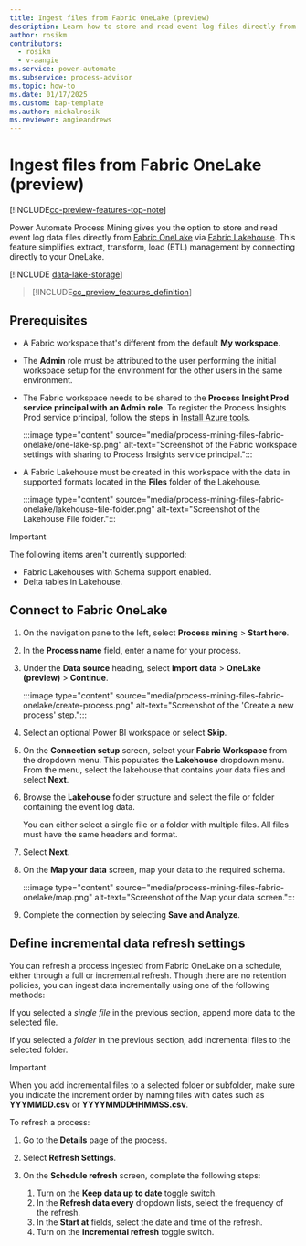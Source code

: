 ```yaml
---
title: Ingest files from Fabric OneLake (preview)
description: Learn how to store and read event log files directly from Fabric OneLake.
author: rosikm
contributors:
  - rosikm
  - v-aangie 
ms.service: power-automate
ms.subservice: process-advisor
ms.topic: how-to
ms.date: 01/17/2025
ms.custom: bap-template
ms.author: michalrosik
ms.reviewer: angieandrews
---
```


# Ingest files from Fabric OneLake (preview)

[!INCLUDE[cc-preview-features-top-note](./includes/cc-preview-features-top-note.md)]

Power Automate Process Mining gives you the option to store and read event log data files directly from [Fabric OneLake](/fabric/onelake/onelake-overview) via [Fabric Lakehouse](/fabric/data-engineering/lakehouse-overview). This feature simplifies extract, transform, load (ETL) management by connecting directly to your OneLake.

[!INCLUDE [data-lake-storage](./includes/data-lake-storage.md)]

> [!INCLUDE[cc_preview_features_definition](includes/cc-preview-features-definition.md)]

## Prerequisites

- A Fabric workspace that's different from the default **My workspace**.
- The **Admin** role must be attributed to the user performing the initial workspace setup for the environment for the other users in the same environment.
- The Fabric workspace needs to be shared to the **Process Insight Prod service principal with an Admin role**. To register the Process Insights Prod service principal, follow the steps in [Install Azure tools](/power-automate/process-mining-pbi-workspace#install-azure-tools).

  :::image type="content" source="media/process-mining-files-fabric-onelake/one-lake-sp.png" alt-text="Screenshot of the Fabric workspace settings with sharing to Process Insights service principal.":::

- A Fabric Lakehouse must be created in this workspace with the data in supported formats located in the **Files** folder of the Lakehouse.

    :::image type="content" source="media/process-mining-files-fabric-onelake/lakehouse-file-folder.png" alt-text="Screenshot of the Lakehouse File folder.":::

> [!IMPORTANT]
> The following items aren't currently supported:
> - Fabric Lakehouses with Schema support enabled.
> - Delta tables in Lakehouse.

## Connect to Fabric OneLake

1. On the navigation pane to the left, select **Process mining** > **Start here**.
1. In the **Process name** field, enter a name for your process.
1. Under the **Data source** heading, select **Import data** > **OneLake (preview)** > **Continue**.

    :::image type="content" source="media/process-mining-files-fabric-onelake/create-process.png" alt-text="Screenshot of the 'Create a new process' step.":::

1. Select an optional Power BI workspace or select **Skip**.
1. On the **Connection setup** screen, select your **Fabric Workspace** from the dropdown menu. This populates the **Lakehouse** dropdown menu. From the menu, select the lakehouse that contains your data files and select **Next**.

1. Browse the **Lakehouse** folder structure and select the file or folder containing the event log data.

    You can either select a single file or a folder with multiple files. All files must have the same headers and format.
1. Select **Next**.
1. On the **Map your data** screen, map your data to the required schema.

    :::image type="content" source="media/process-mining-files-fabric-onelake/map.png" alt-text="Screenshot of the Map your data screen.":::

1. Complete the connection by selecting **Save and Analyze**.

## Define incremental data refresh settings

You can refresh a process ingested from Fabric OneLake on a schedule, either through a full or incremental refresh. Though there are no retention policies, you can ingest data incrementally using one of the following methods:

If you selected a *single file* in the previous section, append more data to the selected file.

If you selected a *folder* in the previous section, add incremental files to the selected folder.

> [!IMPORTANT]
> When you add incremental files to a selected folder or subfolder, make sure you indicate the increment order by naming files with dates such as **YYYMMDD.csv** or **YYYYMMDDHHMMSS.csv**.

To refresh a process:

1. Go to the **Details** page of the process.
1. Select **Refresh Settings**.
1. On the **Schedule refresh** screen, complete the following steps:

    1. Turn on the **Keep data up to date** toggle switch.
    1. In the **Refresh data every** dropdown lists, select the frequency of the refresh.
    1. In the **Start at** fields, select the date and time of the refresh.
    1. Turn on the **Incremental refresh** toggle switch.
 
